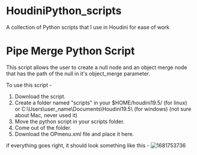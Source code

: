 # HoudiniPython_scripts
A collection of Python scripts that I use in Houdini for ease of work

# Pipe Merge Python Script
This script allows the user to create a null node and an object merge node that
has the path of the null in it's object_merge parameter. 

To use this script - 
1. Download the script.
2. Create a folder named "scripts" in your $HOME/houdini19.5/ (for linux) or C:\Users\user_name\Documents\Houdini19.5\ (for windows) (not sure about Mac, never used it)
3. Move the python script in your scripts folder.
4. Come out of the folder.
5. Download the OPmenu.xml file and place it here.

if everything goes right, it should look something like this - 
![1681753736](https://user-images.githubusercontent.com/83639188/232570111-16acec54-5cf1-4bde-a785-2d2914dfb77d.png)
